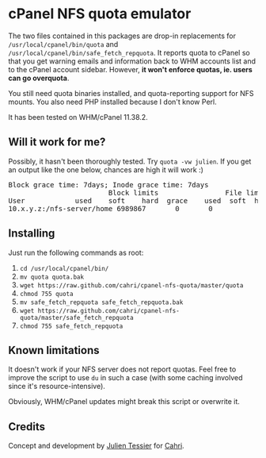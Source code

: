 cPanel NFS quota emulator
=========================

The two files contained in this packages are drop-in replacements for `/usr/local/cpanel/bin/quota` and `/usr/local/cpanel/bin/safe_fetch_repquota`. It reports quota to cPanel so that you get warning emails and information back to WHM accounts list and to the cPanel account sidebar. However, **it won't enforce quotas, ie. users can go overquota**.

You still need quota binaries installed, and quota-reporting support for NFS mounts. You also need PHP installed because I don't know Perl.

It has been tested on WHM/cPanel 11.38.2.

Will it work for me?
--------------------

Possibly, it hasn't been thoroughly tested. Try `quota -vw julien`. If you get an output like the one below, chances are high it will work :) 

<pre>
Block grace time: 7days; Inode grace time: 7days
                        Block limits                File limits
User            used    soft    hard  grace    used  soft  hard  grace
10.x.y.z:/nfs-server/home 6989867       0       0               0       0       0        
</pre>

Installing
----------

Just run the following commands as root:

1. `cd /usr/local/cpanel/bin/`
2. `mv quota quota.bak`
3. `wget https://raw.github.com/cahri/cpanel-nfs-quota/master/quota`
4. `chmod 755 quota`
5. `mv safe_fetch_repquota safe_fetch_repquota.bak`
6. `wget https://raw.github.com/cahri/cpanel-nfs-quota/master/safe_fetch_repquota`
7. `chmod 755 safe_fetch_repquota`

Known limitations
-----------------

It doesn't work if your NFS server does not report quotas. Feel free to improve the script to use `du` in such a case (with some caching involved since it's resource-intensive).

Obviously, WHM/cPanel updates might break this script or overwrite it.

Credits
-------

Concept and development by [Julien Tessier](http://www.linkedin.com/in/jutessier) for [Cahri](http://www.cahri.com/).